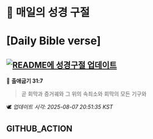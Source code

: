 # 🙏 매일의 성경 구절
# [Daily Bible verse]
## [![README에 성경구절 업데이트](https://github.com/DONGSUKA/first_test/actions/workflows/update-readme-bible.yml/badge.svg)](https://github.com/DONGSUKA/first_test/actions/workflows/update-readme-bible.yml)
<!-- START_BIBLE_VERSE -->
📖 **출애굽기 31:7**
> 곧 회막과 증거궤와 그 위의 속죄소와 회막의 모든 기구와

🕊️ _업데이트 시각: 2025-08-07 20:51:35 KST_
  <!-- END_BIBLE_VERSE -->
## GITHUB_ACTION
